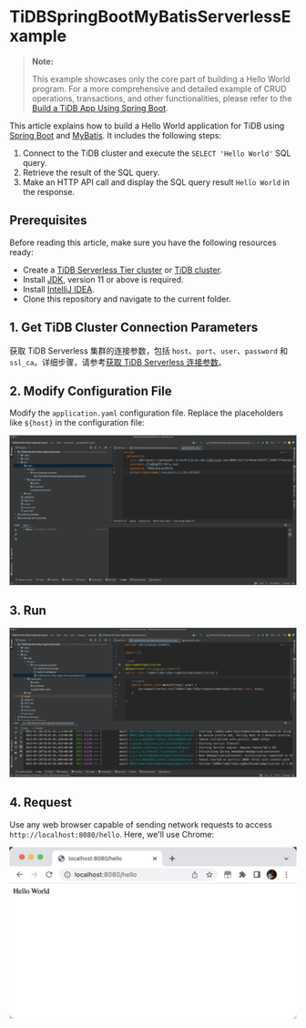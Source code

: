 # TiDBSpringBootMyBatisServerlessExample

> **Note:**
>
> This example showcases only the core part of building a Hello World program. For a more comprehensive and detailed example of CRUD operations, transactions, and other functionalities, please refer to the [Build a TiDB App Using Spring Boot](https://docs.pingcap.com/tidb/stable/dev-guide-sample-application-java-spring-boot).

This article explains how to build a Hello World application for TiDB using [Spring Boot](https://spring.io/projects/spring-boot) and [MyBatis](http://www.mybatis.org/mybatis-3/zh/index.html). It includes the following steps:

1. Connect to the TiDB cluster and execute the `SELECT 'Hello World'` SQL query.
2. Retrieve the result of the SQL query.
3. Make an HTTP API call and display the SQL query result `Hello World` in the response.

## Prerequisites

Before reading this article, make sure you have the following resources ready:

- Create a [TiDB Serverless Tier cluster](https://docs.pingcap.com/tidbcloud/dev-guide-build-cluster-in-cloud) or [TiDB cluster](https://docs.pingcap.com/tidb/stable/quick-start-with-tidb).
- Install [JDK](https://openjdk.org/projects/jdk/17/), version 11 or above is required.
- Install [IntelliJ IDEA](https://www.jetbrains.com/idea/).
- Clone this repository and navigate to the current folder.

## 1. Get TiDB Cluster Connection Parameters

获取 TiDB Serverless 集群的连接参数，包括 `host`、`port`、`user`、`password` 和 `ssl_ca`。详细步骤，请参考[获取 TiDB Serverless 连接参数](https://docs.pingcap.com/tidbcloud/connect-via-standard-connection-serverless#obtain-tidb-serverless-connection-parameter)。

## 2. Modify Configuration File

Modify the `application.yaml` configuration file. Replace the placeholders like `${host}` in the configuration file:

![hello-world-java-spring-boot-mybatis-config-serverless](/media/hello-world-java-spring-boot-mybatis-config-serverless.jpg)

## 3. Run

![hello-world-java-spring-boot-mybatis-run](/media/hello-world-java-spring-boot-mybatis-run.jpg)

## 4. Request

Use any web browser capable of sending network requests to access `http://localhost:8080/hello`. Here, we'll use Chrome:

![hello-world-java-spring-boot-result](/media/hello-world-java-spring-boot-result.jpg)

